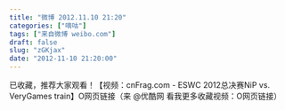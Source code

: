 ```yaml
---
title: "微博 2012.11.10 21:20"
categories: ["嘀咕"]
tags: ["来自微博 weibo.com"]
draft: false
slug: "zGKjax"
date: "2012-11-10 21:20:00"
---
```


<p>已收藏，推荐大家观看！【视频：cnFrag.com - ESWC 2012总决赛NiP vs. VeryGames train】O网页链接（来 @优酷网 看我更多收藏视频：O网页链接） ​​​​</p>
